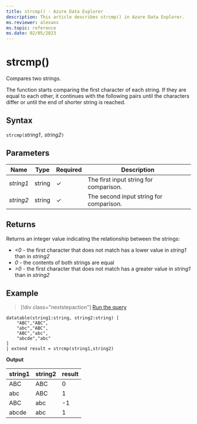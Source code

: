 ```yaml
---
title: strcmp() - Azure Data Explorer
description: This article describes strcmp() in Azure Data Explorer.
ms.reviewer: alexans
ms.topic: reference
ms.date: 02/05/2023
---
```

# strcmp()

Compares two strings.

The function starts comparing the first character of each string. If they are equal to each other, it continues with the following pairs until the characters differ or until the end of shorter string is reached.

## Syntax

`strcmp(`*string1*`,` *string2*`)`

## Parameters

| Name | Type | Required | Description |
|--|--|--|--|
| *string1* | string | &check; | The first input string for comparison.|
| *string2* | string | &check; | The second input string for comparison.|

## Returns

Returns an integer value indicating the relationship between the strings:

* *<0* - the first character that does not match has a lower value in *string1* than in *string2*
* *0* - the contents of both strings are equal
* *>0* - the first character that does not match has a greater value in *string1* than in *string2*

## Example

> [!div class="nextstepaction"]
> <a href="https://dataexplorer.azure.com/clusters/help/databases/Samples?query=H4sIAAAAAAAAA0tJLAHCpJxUjeKSosy8dEMrCK2jAKGNoHxNhWguBSBQcnRyVtKBkBCBxKRkVAGICrAwXEVKKlSIK5arRiG1oiQ1L0WhKLW4NKdEwRZkVXJuAcwFOlCbNQEUhY2inAAAAA==" target="_blank">Run the query</a>

```kusto
datatable(string1:string, string2:string) [
    "ABC","ABC",
    "abc","ABC",
    "ABC","abc",
    "abcde","abc"
]
| extend result = strcmp(string1,string2)
```

**Output**

|string1|string2|result|
|---|---|---|
|ABC|ABC|0|
|abc|ABC|1|
|ABC|abc|-1|
|abcde|abc|1|
